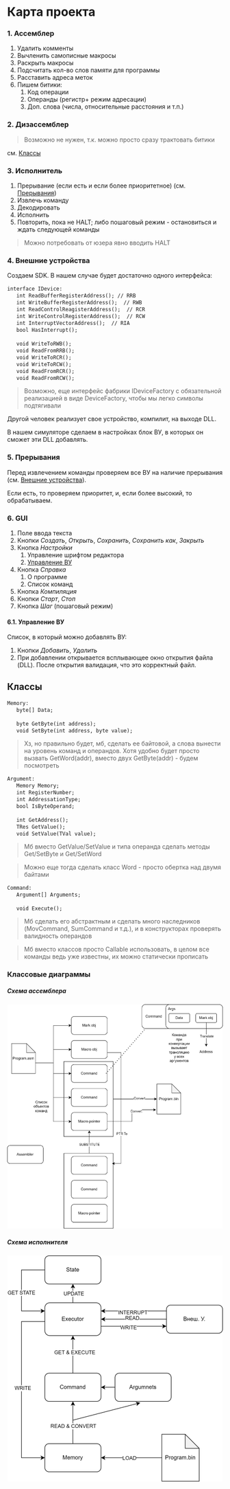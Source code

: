 # Карта проекта

### 1. Ассемблер

1. Удалить комменты
2. Вычленить самописные макросы
3. Раскрыть макросы
4. Подсчитать кол-во слов памяти для программы
5. Расставить адреса меток
6. Пишем битики:
    1. Код операции
    2. Операнды (регистр+ режим адресации)
    3. Доп. слова (числа, относительные расстояния и т.п.)

### 2. Дизассемблер

> Возможно не нужен, т.к. можно просто сразу трактовать битики

см. [Классы](#классы)

### 3. Исполнитель

1. Прерывание (если есть и если более приоритетное) (см. [Прерывания](#5-прерывания))
2. Извлечь команду
3. Декодировать
4. Исполнить
5. Повторить, пока не HALT; либо пошаговый режим - остановиться и ждать следующей команды

> Можно потребовать от юзера явно вводить HALT

### 4. Внешние устройства

Создаем SDK. В нашем случае будет достаточно одного интерфейса:

```
interface IDevice:
   int ReadBufferRegisterAddress(); // RRB
   int WriteBufferRegisterAddress();  // RWB
   int ReadControlReagisterAddress();  // RCR
   int WriteControlRegisterAddress();  // RCW
   int InterruptVectorAddress();  // RIA
   bool HasInterrupt();

   void WriteToRWB();
   void ReadFromRRB();
   void WriteToRCR();
   void WriteToRCW();
   void ReadFromRCR();
   void ReadFromRCW();
```

> Возможно, еще интерфейс фабрики IDeviceFactory с обязательной реализацией в виде DeviceFactory, чтобы мы легко символы подтягивали

Другой человек реализует свое устройство, компилит, на выходе DLL.

В нашем симуляторе сделаем в настройках блок ВУ, в которых он сможет эти DLL добавлять.

### 5. Прерывания

Перед извлечением команды проверяем все ВУ на наличие прерывания (см. [Внешние устройства](#4-внешние-устройства)).

Если есть, то проверяем приоритет, и, если более высокий, то обрабатываем.

### 6. GUI

1. Поле ввода текста
2. Кнопки _Создать_, _Открыть_, _Сохранить_, _Сохранить как_, _Закрыть_
3. Кнопка _Настройки_
    1. Управление шрифтом редактора
    2. [Управление ВУ](#61-управление-ву)
4. Кнопка _Справка_
    1. О программе
    2. Список команд
5. Кнопка _Компиляция_
6. Кнопки _Старт_, _Стоп_
7. Кнопка _Шаг_ (пошаговый режим)

#### 6.1. Управление ВУ

Список, в который можно добавлять ВУ:
1. Кнопки _Добавить_, _Удалить_
2. При добавлении открывается всплывающее окно открытия файла (DLL). После открытия валидация, что это корректный файл.

## Классы

```
Memory:
   byte[] Data;
   
   byte GetByte(int address);
   void SetByte(int address, byte value);
```

> Хз, но правильно будет, мб, сделать ее байтовой, а слова вынести на уровень команд и операндов. Хотя удобно будет
> просто вызвать GetWord(addr), вместо двух GetByte(addr) - будем посмотреть

```
Argument:
   Memory Memory;
   int RegisterNumber;
   int AddressationType;
   bool IsByteOperand;
   
   int GetAddress();
   TRes GetValue();
   void SetValue(TVal value);
```

> Мб вместо GetValue/SetValue и типа операнда сделать методы Get/SetByte и Get/SetWord

> Можно еще тогда сделать класс Word - просто обертка над двумя байтами

```
Command:
   Argument[] Arguments;
   
   void Execute();
```

> Мб сделать его абстрактным и сделать много наследников (MovCommand, SumCommand и т.д.), и в конструкторах проверять валидность операндов

> Мб вместо классов просто Callable использовать, в целом все команды ведь уже известны, их можно статически прописать

### Классовые диаграммы

##### Схема ассемблера 
![Схема ассемблера](./Assembler.png)

##### Схема исполнителя
![Схема исполнителя](./Executor.png)

